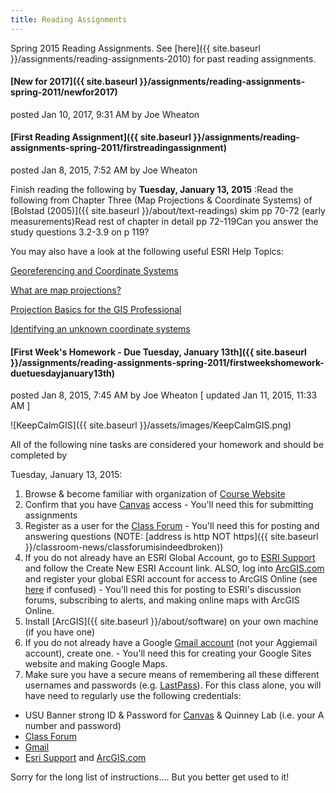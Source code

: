 ```yaml
---
title: Reading Assignments
---
```


Spring 2015 Reading Assignments. See [here]({{ site.baseurl }}/assignments/reading-assignments-2010) for past reading assignments.

#### [New for 2017]({{ site.baseurl }}/assignments/reading-assignments-spring-2011/newfor2017)

posted Jan 10, 2017, 9:31 AM by Joe Wheaton

#### [First Reading Assignment]({{ site.baseurl }}/assignments/reading-assignments-spring-2011/firstreadingassignment)

posted Jan 8, 2015, 7:52 AM by Joe Wheaton

Finish reading the following by **Tuesday, January 13, 2015** :Read the following from Chapter Three (Map Projections & Coordinate Systems) of [Bolstad (2005)]({{ site.baseurl }}/about/text-readings) skim pp 70-72 (early measurements)Read rest of chapter in detail pp 72-119Can you answer the study questions 3.2-3.9 on p 119?

You may also have a look at the following useful ESRI Help Topics:

[Georeferencing and Coordinate Systems](http://help.arcgis.com/en/arcgisdesktop/10.0/help/index.html#/Georeferencing_and_coordinate_systems/00v20000000q000000/)

[What are map projections?](http://help.arcgis.com/en/arcgisdesktop/10.0/help/index.html#//003r00000001000000.htm)

[Projection Basics for the GIS Professional](http://help.arcgis.com/en/arcgisdesktop/10.0/help/index.html#/Projection_basics_for_GIS_professionals/003r00000002000000/)

[Identifying an unknown coordinate systems](http://help.arcgis.com/en/arcgisdesktop/10.0/help/index.html#/Identifying_an_unknown_coordinate_system/003r00000004000000/)

#### [First Week's Homework - Due Tuesday, January 13th]({{ site.baseurl }}/assignments/reading-assignments-spring-2011/firstweekshomework-duetuesdayjanuary13th)

posted Jan 8, 2015, 7:45 AM by Joe Wheaton   [ updated Jan 11, 2015, 11:33 AM ]

![KeepCalmGIS]({{ site.baseurl }}/assets/images/KeepCalmGIS.png)

All of the following nine tasks are considered your homework and should be completed by 

Tuesday, January 13, 2015:

 

1. Browse & become familiar with organization of  [Course Website](http://www.google.com/url?q=http%3A%2F%2Fgis.joewheaton.org&sa=D&sntz=1&usg=AFrqEzfGzeQclLlaXP_YreAUGLRW0yZTZw) 
2. Confirm that you have [Canvas](https://learn-usu.uen.org/login) access - You'll need this for submitting assignments 
3. Register as a user for the [Class Forum](http://forum.bluezone.usu.edu/gis) - You'll need this for posting and answering questions (NOTE: [address is http NOT https]({{ site.baseurl }}/classroom-news/classforumisindeedbroken))
4. If you do not already have an ESRI Global Account, go to [ESRI Support](http://support.esri.com/en/) and follow the Create New ESRI Account link. ALSO, log into [ArcGIS.com](http://arcgis.com/) and register your global ESRI account for access to ArcGIS Online (see [here](http://forum.bluezone.usu.edu/gis/viewtopic.php?f=5&t=10&p=19#p19) if confused) - You'll need this for posting to ESRI's discussion forums, subscribing to alerts, and making online maps with ArcGIS Online.
5. Install [ArcGIS]({{ site.baseurl }}/about/software) on your own machine (if you have one)
6. If you do not already have a Google [Gmail account](http://gmail.com/) (not your Aggiemail account), create one. - You'll need this for creating your Google Sites website and making Google Maps. 
7. Make sure you have a secure means of remembering all these different usernames and passwords (e.g. [LastPass](http://lastpass.com/)). For this class alone, you will have need to regularly use the following credentials:

- USU Banner strong ID & Password for [Canvas](https://learn-usu.uen.org/login) & Quinney Lab (i.e. your A number and password)
- [Class Forum](http://forum.bluezone.usu.edu/gis)
- [Gmail](http://gmail.com/)
- [Esri Support](http://support.esri.com/en/) and [ArcGIS.com](http://arcgis.com/)

Sorry for the long list of instructions.... But you better get used to it!